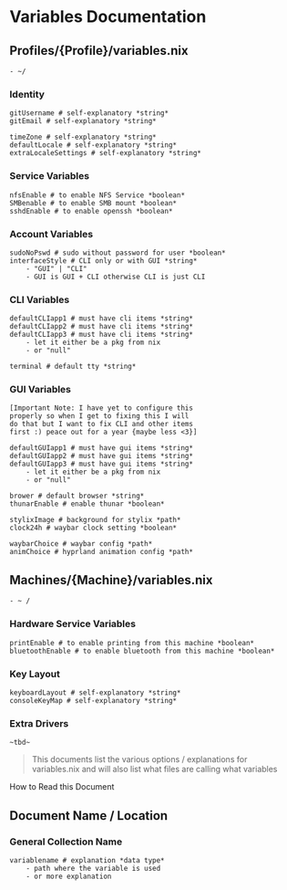 # Variables Documentation

## Profiles/{Profile}/variables.nix

    - ~/

### Identity

    gitUsername # self-explanatory *string*
    gitEmail # self-explanatory *string*

    timeZone # self-explanatory *string*
    defaultLocale # self-explanatory *string*
    extraLocaleSettings # self-explanatory *string*

### Service Variables

    nfsEnable # to enable NFS Service *boolean*
    SMBenable # to enable SMB mount *boolean*
    sshdEnable # to enable openssh *boolean*

### Account Variables

    sudoNoPswd # sudo without password for user *boolean*
    interfaceStyle # CLI only or with GUI *string*
        - "GUI" | "CLI" 
        - GUI is GUI + CLI otherwise CLI is just CLI

### CLI Variables

    defaultCLIapp1 # must have cli items *string*
    defaultCLIapp2 # must have cli items *string*
    defaultCLIapp3 # must have cli items *string*
        - let it either be a pkg from nix
        - or "null"

    terminal # default tty *string*

### GUI Variables

    [Important Note: I have yet to configure this
    properly so when I get to fixing this I will
    do that but I want to fix CLI and other items
    first :) peace out for a year {maybe less <3}]

    defaultGUIapp1 # must have gui items *string*
    defaultGUIapp2 # must have gui items *string*
    defaultGUIapp3 # must have gui items *string*
        - let it either be a pkg from nix
        - or "null"

    brower # default browser *string*
    thunarEnable # enable thunar *boolean*

    stylixImage # background for stylix *path*
    clock24h # waybar clock setting *boolean*

    waybarChoice # waybar config *path*
    animChoice # hyprland animation config *path*

## Machines/{Machine}/variables.nix

    - ~ /

### Hardware Service Variables

    printEnable # to enable printing from this machine *boolean*
    bluetoothEnable # to enable bluetooth from this machine *boolean*

### Key Layout

    keyboardLayout # self-explanatory *string*
    consoleKeyMap # self-explanatory *string*

### Extra Drivers

    ~tbd~

> This documents list the various options / explanations for variables.nix and
> will also list what files are calling what variables

How to Read this Document

## Document Name / Location

### General Collection Name

    variablename # explanation *data type*
        - path where the variable is used
        - or more explanation
